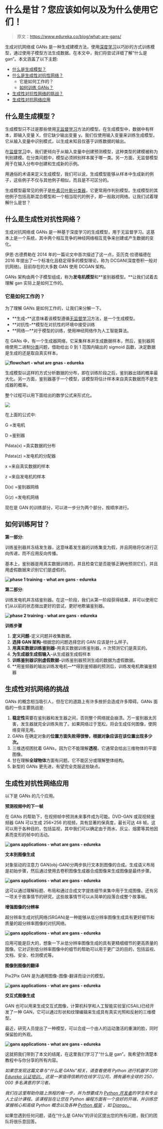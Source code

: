 # 什么是甘？您应该如何以及为什么使用它们！

> 原文：<https://www.edureka.co/blog/what-are-gans/>

生成对抗网络或 GANs 是一种生成建模方法，使用[深度学习](https://www.edureka.co/blog/deep-learning-with-python/)以巧妙的方式训练模型，通过使用子模型方法生成数据。在本文中，我们将尝试详细了解“什么是 gan”。本文涵盖了以下主题:

*   [什么是生成模型？](#generativemodel)
*   [什么是生成性对抗性网络？](#whataregans)
    *   它是如何工作的？
    *   [如何训练 GANs？](#train)
*   [生成性对抗性网络的挑战？](#challenges)
*   [生成性对抗网络应用](#applications)

## **什么是生成模型？**

生成模型只不过是那些使用[无监督学习](https://www.edureka.co/blog/unsupervised-learning/)方法的模型。在生成模型中，数据中有样本，即输入变量 X，但它缺少输出变量 y。我们仅使用输入变量来训练生成模型，它从输入变量中识别模式，以生成未知且仅基于训练数据的输出。

在[监督学习](https://www.edureka.co/blog/supervised-learning/)中，我们更倾向于从输入变量中创建预测模型，这种类型的建模被称为判别建模。在分类问题中，模型必须辨别样本属于哪一类。另一方面，无监督模型用于在输入分布中创建和生成新的示例。

用通俗的术语来定义生成模型，我们可以说，生成模型能够从样本中生成新的例子，这些例子不仅与其他例子相似，而且是不可区分的。

生成模型最常见的例子是[朴素贝叶斯分类器](https://www.edureka.co/blog/naive-bayes-tutorial/)，它更常用作判别模型。生成模型的其他例子包括高斯混合模型和一个相当现代的例子，即一般敌对网络。让我们试着理解什么是甘？

## **什么是生成性对抗性网络？**

生成对抗网络或 GANs 是一种基于深度学习的生成模型，用于无监督学习。这基本上是一个系统，其中两个相互竞争的神经网络相互竞争来创建或产生数据的变化。

伊恩·古德费勒在 2014 年的一篇论文中首次描述了这一点，亚历克·拉德福德在 2016 年提出了一个标准化且稳定得多的模型理论，称为 DCGAN(深度卷积一般对抗网络)。目前存在的大多数 GAN 使用 DCGAN 架构。

GANs 架构由两个子模型组成，称为**发电机模型**和**鉴别器模型。**让我们试着去理解 gan 实际上是如何工作的。

### 它是如何工作的？

为了理解 GANs 是如何工作的，让我们来分解一下。

*   **生成–**这意味着该模型遵循[无监督学习](https://www.edureka.co/blog/unsupervised-learning/)方法，是一个生成模型。
*   **对抗性–**模型在对抗性的环境中接受训练
*   **网络—**对于模型的训练，使用神经网络作为人工智能算法。

在 GANs 中，有一个生成器网络，它采集样本并生成数据样本，然后，鉴别器网络使用二进制[分类](https://www.edureka.co/blog/classification-in-machine-learning/)问题，借助给出 0 到 1 范围内输出的 sigmoid 函数，决定数据是生成的还是取自真实样本。

**![flowchart - what are gnas - edureka](img/79975c16998fe1e381178d4c8076a222.png)**

生成模型以这样的方式分析数据的分布，即在训练阶段之后，鉴别器出错的概率最大化。另一方面，鉴别器基于一个模型，该模型将估计样本来自真实数据而不是生成器的概率。

整个过程可以用下面给出的数学公式来形式化。

**![](img/1c35081783041e85bda41be336f1dc92.png)**

在上面的公式中:

G =发电机

D =鉴别器

Pdata(x) =真实数据的分布

Pdata(z) =发电机的分配器

x =来自真实数据的样本

z =来自发电机的样本

D(x) =鉴别器网络

G(z) =发电机网络

现在是 GAN 的训练部分，可以进一步分为两个部分，按顺序进行。

## **如何训练阿甘？**

**第一部分:**

训练鉴别器并冻结发生器，这意味着发生器的训练集变为假，并且网络将仅进行正向传递，而不应用反向传播。

基本上，鉴别器是用真实数据训练的，并且检查它是否能够正确地预测它们，并且用虚假数据来识别它们是虚假的。

**![phase 1 training - what are gans - edureka](img/dbcc5608f003a615b5fd5881ad03e2ee.png)**

**第二部分:**

训练发电机并冻结鉴别器。在这一阶段，我们从第一阶段获得结果，并可以使用它们从以前的状态做出更好的尝试，更好地欺骗鉴别器。

**![phase 2 training - what are gans - edureka](img/fe64846fd0ede45dcd128ddd2f415743.png)**

**训练步骤**

1.  **定义问题**–定义问题并收集数据。
2.  **选择 GAN 架构**–根据您的问题选择您的 GAN 应该是什么样子。
3.  **用真实数据训练鉴别器**–用真实数据训练鉴别器，n 次预测它们是真实的。
4.  **为生成器生成假输入**–从生成器生成假样本
5.  **训练鉴别器识别虚假数据**–训练鉴别器预测生成的数据为虚假数据。
6.  **用鉴频器的输出训练发电机—**得到鉴频器的预测后，训练发电机欺骗鉴频器

## **生成性对抗网络的挑战**

GANs 的概念相当吸引人，但在它的道路上有许多挫折会造成许多障碍。GANs 面临的一些主要挑战是:

1.  **稳定性**需要在鉴别器和发生器之间，否则整个网络就会崩溃。万一鉴别器太厉害，发生器就完全训练失败了。如果网络过于宽松，将会生成任何图像，使网络变得无用。
2.  GANs 在确定对象的**位置方面失败得很惨，根据对象应该在该位置出现多少次。**
3.  三维透视困扰着 GANs，因为它不能理解**透视**，它通常会给出三维物体的平面图像。
4.  甘在理解**全球物体**方面有问题。它不能区分或理解整体结构。
5.  新型的 GANs 更先进，有望完全克服这些缺点。

## **生成性对抗性网络应用**

以下是 GANs 的几个应用。

**预测视频中的下一帧**

在 GANs 的帮助下，在视频帧中预测未来事件成为可能。DVD-GAN 或双视频鉴频器 GAN 可以生成 256×256 的视频，具有显著的保真度，最长可达 48 帧。这可以用于各种目的，包括监视，其中我们可以确定由于雨水、灰尘、烟雾等其他因素而变形的帧中的活动。

**![gans applications - what are gans - edureka](img/617f440b26f26536f9a11c68fc1c2157.png)**

**文本到图像生成**

对象驱动的注意力 GAN(obj-GAN)分两步执行文本到图像的合成。生成语义布局是初始步骤，然后通过使用去卷积图像生成器合成图像来生成图像是最终步骤。

**![gans applications - what are gans - edureka](img/b2546010c54eced0128bf096bd2f98b6.png)**

这可以通过理解标题、布局和通过合成文字提炼细节来集中用于生成图像。还有另一项关于故事情节的研究，这些故事情节可以从简单的段落合成整个故事板。

**增强图像的分辨率**

超分辨率生成对抗网络(SRGAN)是一种能够从低分辨率图像生成具有更好细节和质量的超分辨率图像的对抗网络。

**![gans applications - what are gans - edureka](img/e2a57c67f411be0ae53a6e91572f07ac.png)**

应用可能是巨大的，想象一下从低分辨率图像生成的具有更精细细节的更高质量的图像。它对识别低分辨率图像中的细节的帮助可以用于更广泛的目的，包括监视、文档、安全、检测模式等。

**图像到图像的翻译**

Pix2Pix GAN 是为通用图像-图像-翻译而设计的模型。

**![gans applications - what are gans - edureka](img/fdd15dd6a6c3e3bf542b03aeb03a9a58.png)**

**交互式图像生成**

GAN 也可以用来生成交互式图像，计算机科学和人工智能实验室(CSAIL)已经开发了一种 GAN，它可以通过形状和纹理编辑来生成具有真实光照和反射的三维模型。

最近，研究人员提出了一种模型，可以合成一个由人的运动激活的重演的脸，同时保留脸的外观。

**![gans applications - what are gans - edureka](img/a394d0c95b3018eb0eb6e23f5e29aea9.png)**

这就把我们带到了本文的结尾，在这里我们学习了“什么是 gan”。我希望你清楚本教程中与你分享的所有内容。

*如果您发现这篇文章与“什么是 GANs”相关，请查看使用 Python 进行机器学习的  [Edureka 认证培训，](https://www.edureka.co/machine-learning-certification-training) 这是一家值得信赖的在线学习公司，拥有遍布全球的 250，000 多名满意的学习者。*

*我们在这里帮助你踏上旅程的每一步，并为想要成为  [Python 开发者](https://www.edureka.co/blog/how-to-become-a-python-developer/)的学生和专业人士设计课程。该课程旨在让您在 Python 编程方面有一个良好的开端，并训练您掌握核心和高级 Python 概念以及各种  [Python 框架](https://www.edureka.co/blog/python-frameworks/) ，如  [Django。](https://www.edureka.co/blog/django-tutorial/)*

如果您遇到任何问题，请在“什么是 GANs”的评论区提出您的所有问题，我们的团队将很乐意回答。